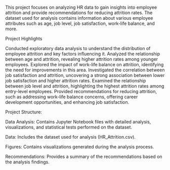 This project focuses on analyzing HR data to gain insights into employee attrition and provide recommendations for reducing attrition rates. The dataset used for analysis contains information about various employee attributes such as age, job level, job satisfaction, work-life balance, and more.

Project Highlights

Conducted exploratory data analysis to understand the distribution of employee attrition and key factors influencing it.
Analyzed the relationship between age and attrition, revealing higher attrition rates among younger employees.
Explored the impact of work-life balance on attrition, identifying the need for improvements in this area.
Investigated the correlation between job satisfaction and attrition, uncovering a strong association between lower job satisfaction and higher attrition rates.
Examined the relationship between job level and attrition, highlighting the highest attrition rates among entry-level employees.
Provided recommendations for reducing attrition, such as addressing work-life balance concerns, offering career development opportunities, and enhancing job satisfaction.


Project Structure:


Data Analysis: Contains Jupyter Notebook files with detailed analysis, visualizations, and statistical tests performed on the dataset.

Data: Includes the dataset used for analysis (HR_Attrition.csv).

Figures: Contains visualizations generated during the analysis process.

Recommendations: Provides a summary of the recommendations based on the analysis findings.
